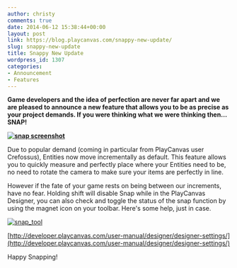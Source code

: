 ```yaml
---
author: christy
comments: true
date: 2014-06-12 15:38:44+00:00
layout: post
link: https://blog.playcanvas.com/snappy-new-update/
slug: snappy-new-update
title: Snappy New Update
wordpress_id: 1307
categories:
- Announcement
- Features
---
```


**Game developers and the idea of perfection are never far apart and we are pleased to announce a new feature that allows you to be as precise as your project demands. If you were thinking what we were thinking then…SNAP!**




**[![snap screenshot](https://blog.playcanvas.com/wp-content/uploads/2014/06/snap-screenshot.jpg)](http://blog.playcanvas.com/wp-content/uploads/2014/06/snap-screenshot.jpg)**




Due to popular demand (coming in particular from PlayCanvas user Crefossus), Entities now move incrementally as default. This feature allows you to quickly measure and perfectly place where your Entities need to be, no need to rotate the camera to make sure your items are perfectly in line.




However if the fate of your game rests on being between our increments, have no fear. Holding shift will disable Snap while in the PlayCanvas Designer, you can also check and toggle the status of the snap function by using the magnet icon on your toolbar. Here's some help, just in case.




[![snap_tool](https://blog.playcanvas.com/wp-content/uploads/2014/06/snap_tool.png)](http://blog.playcanvas.com/wp-content/uploads/2014/06/snap_tool.png)




[http://developer.playcanvas.com/user-manual/designer/designer-settings/](http://developer.playcanvas.com/user-manual/designer/designer-settings/)




Happy Snapping!



